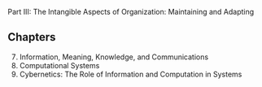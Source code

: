 Part III:  The Intangible Aspects of Organization: Maintaining and Adapting

## Chapters
7. Information, Meaning, Knowledge, and Communications
8. Computational Systems 
9. Cybernetics: The Role of Information and Computation
in Systems
